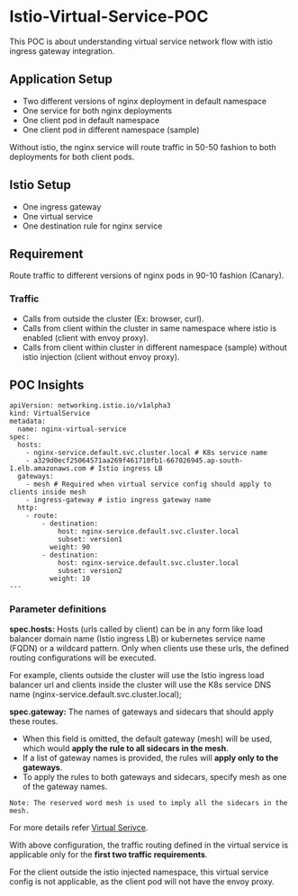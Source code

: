 # Istio-Virtual-Service-POC

This POC is about understanding virtual service network flow with istio ingress gateway integration.

## Application Setup
- Two different versions of nginx deployment in default namespace
- One service for both nginx deployments
- One client pod in default namespace
- One client pod in different namespace (sample)

Without istio, the nginx service will route traffic in 50-50 fashion to both deployments for both client pods.

## Istio Setup
- One ingress gateway
- One virtual service
- One destination rule for nginx service

## Requirement
Route traffic to different versions of nginx pods in 90-10 fashion (Canary).

### Traffic
- Calls from outside the cluster (Ex: browser, curl).
- Calls from client within the cluster in same namespace where istio is enabled (client with envoy proxy).
- Calls from client within cluster in different namespace (sample) without istio injection (client without envoy proxy).

## POC Insights

```
apiVersion: networking.istio.io/v1alpha3
kind: VirtualService
metadata:
  name: nginx-virtual-service
spec:
  hosts:
    - nginx-service.default.svc.cluster.local # K8s service name
    - a329d0ecf25064571aa269f461710fb1-667026945.ap-south-1.elb.amazonaws.com # Istio ingress LB
  gateways:
    - mesh # Required when virtual service config should apply to clients inside mesh
    - ingress-gateway # istio ingress gateway name
  http:
    - route:
        - destination:
            host: nginx-service.default.svc.cluster.local
            subset: version1
          weight: 90
        - destination:
            host: nginx-service.default.svc.cluster.local
            subset: version2
          weight: 10
---
```

### Parameter definitions
**spec.hosts:** Hosts (urls called by client) can be in any form like load balancer domain name (Istio ingress LB) or kubernetes service name (FQDN) or a wildcard pattern. Only when clients use these urls, the defined routing configurations will be executed.

For example, clients outside the cluster will use the Istio ingress load balancer url and clients inside the cluster will use the K8s service DNS name (nginx-service.default.svc.cluster.local);

**spec.gateway:** The names of gateways and sidecars that should apply these routes. 
- When this field is omitted, the default gateway (mesh) will be used, which would **apply the rule to all sidecars in the mesh**. 
- If a list of gateway names is provided, the rules will **apply only to the gateways**. 
- To apply the rules to both gateways and sidecars, specify mesh as one of the gateway names.

```
Note: The reserved word mesh is used to imply all the sidecars in the mesh. 
```

For more details refer [Virtual Serivce](https://istio.io/latest/docs/reference/config/networking/virtual-service/#VirtualService).

With above configuration, the traffic routing defined in the virtual service is applicable only for the **first two traffic requirements**. 

For the client outside the istio injected namespace, this virtual service config is not applicable, as the client pod will not have the envoy proxy.